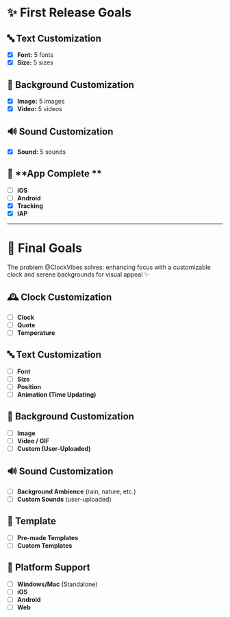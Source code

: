 # ✨ **First Release Goals**

## 🔤 **Text Customization**
- [X] **Font:** 5 fonts  
- [X] **Size:** 5 sizes  

## 🎨 **Background Customization**
- [X] **Image:** 5 images  
- [X] **Video:** 5 videos  

## 🔊 **Sound Customization**
- [X] **Sound:** 5 sounds  

## 📱 **App Complete **
- [ ] **iOS**  
- [ ] **Android**
- [X] **Tracking**
- [X] **IAP**

 _______________________________________
 
# 🏁 **Final Goals**

The problem @ClockVibes solves: enhancing focus with a customizable clock and serene backgrounds for visual appeal ✨

## 🕰️ **Clock Customization**  
- [ ] **Clock**  
- [ ] **Quote**  
- [ ] **Temperature**  

## 🔤 **Text Customization**  
- [ ] **Font**  
- [ ] **Size**  
- [ ] **Position**  
- [ ] **Animation (Time Updating)**  

## 🎨 **Background Customization**  
- [ ] **Image**  
- [ ] **Video / GIF**  
- [ ] **Custom (User-Uploaded)**  

## 🔊 **Sound Customization**  
- [ ] **Background Ambience** (rain, nature, etc.)  
- [ ] **Custom Sounds** (user-uploaded)  

## 👘 **Template**  
- [ ] **Pre-made Templates**  
- [ ] **Custom Templates**  

## 📱 **Platform Support**  
- [ ] **Windows/Mac** (Standalone)  
- [ ] **iOS**  
- [ ] **Android**  
- [ ] **Web**  
